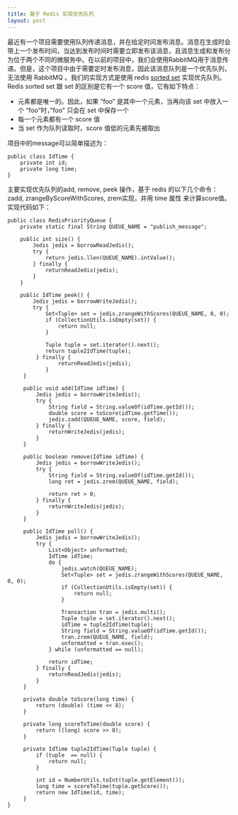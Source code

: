 ```yaml
---
title: 基于 Redis 实现优先队列
layout: post
---
```



最近有一个项目需要使用队列传递消息，并在给定时间发布消息。消息在生成时会带上一个发布时间，当达到发布时间时需要立即发布该消息，且消息生成和发布分为位于两个不同的微服务中。在以前的项目中，我们会使用RabbitMQ用于消息传递。但是，这个项目中由于需要定时发布消息，因此该消息队列是一个优先队列，无法使用
RabbitMQ 。我们的实现方式是使用 redis [sorted
set](http://redis.io/commands#sorted_set) 实现优先队列。
Redis sorted set 跟 set 的区别是它有一个 score 值，它有如下特点：

-   元素都是唯一的。因此，如果 “foo” 是其中一个元素，当再向该 set
    中放入一个 “foo”时，”foo" 只会在 set 中保存一个
-   每一个元素都有一个 score 值
-   当 set 作为队列读取时，score 值低的元素先被取出

项目中的message可以简单描述为：

    public class IdTime {
        private int id;
        private long time;
    }

主要实现优先队列的add, remove, peek 操作，基于
redis 的以下几个命令：zadd, zrangeByScoreWithScores, zrem实现，并用 time 属性
来计算score值。实现代码如下：

    public class RedisPriorityQueue { 
        private static final String QUEUE_NAME = "publish_message";
        
        public int size() {
            Jedis jedis = borrowReadJedis();
            try {
                return jedis.llen(QUEUE_NAME).intValue();
            } finally {
                returnReadJedis(jedis);
            }
        }
        
        public IdTime peek() {
            Jedis jedis = borrowWriteJedis();
            try {
                Set<Tuple> set = jedis.zrangeWithScores(QUEUE_NAME, 0, 0);
                if (CollectionUtils.isEmpty(set)) {
                    return null;
                }
                
                Tuple tuple = set.iterator().next();
                return tuple2IdTime(tuple);
             } finally {
 					returnReadJedis(jedis);
 				}
 		 }
 	
 		 public void add(IdTime idTime) {
 			 Jedis jedis = borrowWriteJedis();
 			 try {
 			 	 String field = String.valueOf(idTime.getId());
 			 	 double score = toScore(idTime.getTime());
 			 	 jedis.zadd(QUEUE_NAME, score, field);
 			 } finally {
 				 returnWriteJedis(jedis);
 			 }
 		 }
 	     
 	     public boolean remove(IdTime idTime) {
 			 Jedis jedis = borrowWriteJedis();
 			 try {
 			 	 String field = String.valueOf(idTime.getId());
 			 	 long ret = jedis.zrem(QUEUE_NAME, field);
 			 	 
 			 	 return ret > 0;
 			 } finally {
 			 	 returnWriteJedis(jedis);
 			 }
 		 }
 		 
 		 public IdTime poll() {
 		 	 Jedis jedis = borrowWriteJedis();
 		 	 try {
 		 	 	 List<Object> unformatted;
 		 	 	 IdTime idTime;
 		 	 	 do {
 		 	 	 	 jedis.watch(QUEUE_NAME);
 		 	 	 	 Set<Tuple> set = jedis.zrangeWithScores(QUEUE_NAME, 0, 0);
 		 	 	 	 if (CollectionUtils.isEmpty(set)) {
 		 	 	 	 	 return null;
 		 	 	 	 }
 		 	 	 	 
 		 	 	 	 Transaction tran = jedis.multi();
 		 	 	 	 Tuple tuple = set.iterator().next();
 		 	 	 	 idTime = tuple2IdTime(tuple);
 		 	 	 	 String field = String.valueOf(idTime.getId());
 		 	 	 	 tran.zrem(QUEUE_NAME, field);
 		 	 	 	 unformatted = tran.exec();
 		 	 	 } while (unformatted == null);
         		 
         		 return idTime;
        	 } finally {
             	 returnReadJedis(jedis);
        	 }
    	 }
    
    	 private double toScore(long time) {
        	 return (double) (time << 8);
    	 }
    
    	 private long scoreToTime(double score) {
        	 return ((long) score >> 8);
    	 }
    
    	 private IdTime tuple2IdTime(Tuple tuple) {
        	 if (tuple  == null) {
        		 return null;
    	 	 }
    	 
    	 	 int id = NumberUtils.toInt(tuple.getElement());
    	 	 long time = scoreToTime(tuple.getScore());
    	 	 return new IdTime(id, time);
    	 }
    }
